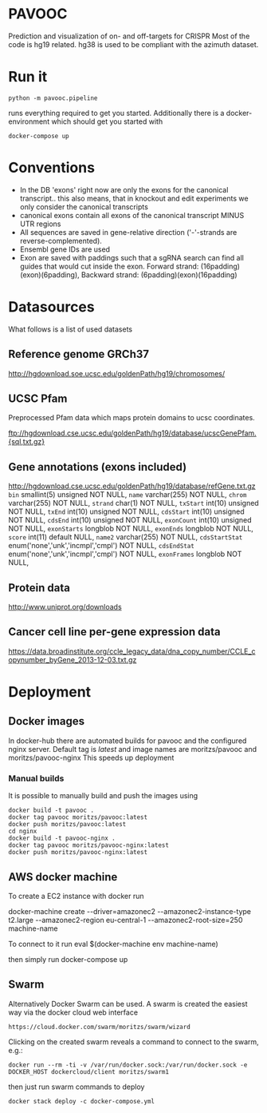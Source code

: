 # PAVOOC

Prediction and visualization of on- and off-targets for CRISPR
Most of the code is hg19 related. hg38 is used to be compliant with the azimuth dataset.

# Run it

    python -m pavooc.pipeline

runs everything required to get you started. Additionally there is a docker-environment which should get you started with

    docker-compose up

# Conventions

- In the DB 'exons' right now are only the exons for the canonical transcript.. this also means, that in knockout and edit experiments we only consider the canonical transcripts
- canonical exons contain all exons of the canonical transcript MINUS UTR regions
- All sequences are saved in gene-relative direction ('-'-strands are reverse-complemented).
- Ensembl gene IDs are used
- Exon are saved with paddings such that a sgRNA search can find all guides that would cut inside the exon. Forward strand: (16padding)(exon)(6padding), Backward strand: (6padding)(exon)(16padding)

# Datasources

What follows is a list of used datasets

## Reference genome GRCh37

http://hgdownload.soe.ucsc.edu/goldenPath/hg19/chromosomes/

## UCSC Pfam

Preprocessed Pfam data which maps protein domains to ucsc coordinates.

ftp://hgdownload.cse.ucsc.edu/goldenPath/hg19/database/ucscGenePfam.{sql,txt.gz}

## Gene annotations (exons included)

http://hgdownload.cse.ucsc.edu/goldenPath/hg19/database/refGene.txt.gz
  `bin` smallint(5) unsigned NOT NULL,  `name` varchar(255) NOT NULL,  `chrom` varchar(255) NOT NULL,  `strand` char(1) NOT NULL,  `txStart` int(10) unsigned NOT NULL,  `txEnd` int(10) unsigned NOT NULL,  `cdsStart` int(10) unsigned NOT NULL,  `cdsEnd` int(10) unsigned NOT NULL,  `exonCount` int(10) unsigned NOT NULL,  `exonStarts` longblob NOT NULL,  `exonEnds` longblob NOT NULL,  `score` int(11) default NULL,  `name2` varchar(255) NOT NULL,  `cdsStartStat` enum('none','unk','incmpl','cmpl') NOT NULL,  `cdsEndStat` enum('none','unk','incmpl','cmpl') NOT NULL,  `exonFrames` longblob NOT NULL,

## Protein data

http://www.uniprot.org/downloads

## Cancer cell line per-gene expression data

https://data.broadinstitute.org/ccle_legacy_data/dna_copy_number/CCLE_copynumber_byGene_2013-12-03.txt.gz

# Deployment

## Docker images

In docker-hub there are automated builds for pavooc and the configured nginx server.
Default tag is _latest_ and image names are moritzs/pavooc and moritzs/pavooc-nginx
This speeds up deployment

### Manual builds
It is possible to manually build and push the images using

    docker build -t pavooc .
    docker tag pavooc moritzs/pavooc:latest
    docker push moritzs/pavooc:latest
    cd nginx
    docker build -t pavooc-nginx .
    docker tag pavooc moritzs/pavooc-nginx:latest
    docker push moritzs/pavooc-nginx:latest

## AWS docker machine

To create a EC2 instance with docker run

docker-machine create --driver=amazonec2 --amazonec2-instance-type t2.large --amazonec2-region eu-central-1 --amazonec2-root-size=250 machine-name

To connect to it run
eval $(docker-machine env machine-name)

then simply run
docker-compose up

## Swarm

Alternatively Docker Swarm can be used.
A swarm is created the easiest way via the docker cloud web interface

    https://cloud.docker.com/swarm/moritzs/swarm/wizard

Clicking on the created swarm reveals a command to connect to the swarm, e.g.:

    docker run --rm -ti -v /var/run/docker.sock:/var/run/docker.sock -e DOCKER_HOST dockercloud/client moritzs/swarm1

then just run swarm commands to deploy

    docker stack deploy -c docker-compose.yml
